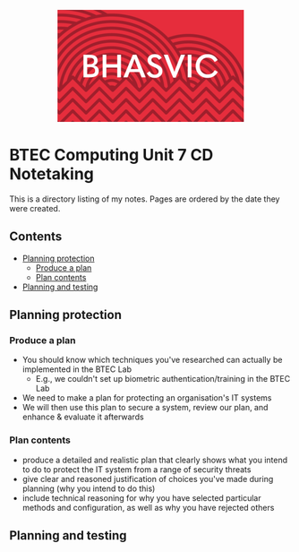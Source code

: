 <p align="center">
  <img src="https://github.com/davwheat-bhasvic/common-assets/blob/main/images/bhasvic/bhasvic-rect-hills-text-small.png?raw=true">
</p>

# BTEC Computing Unit 7 CD Notetaking <!-- omit in toc -->

This is a directory listing of my notes. Pages are ordered by the date they were created.

## Contents <!-- omit in toc -->

- [Planning protection](#planning-protection)
  - [Produce a plan](#produce-a-plan)
  - [Plan contents](#plan-contents)
- [Planning and testing](#planning-and-testing)

## Planning protection

### Produce a plan

- You should know which techniques you've researched can actually be implemented in the BTEC Lab
  - E.g., we couldn't set up biometric authentication/training in the BTEC Lab
- We need to make a plan for protecting an organisation's IT systems
- We will then use this plan to secure a system, review our plan, and enhance & evaluate it afterwards

### Plan contents

- produce a detailed and realistic plan that clearly shows what you intend to do to protect the IT system from a range of security threats
- give clear and reasoned justification of choices you've made during planning (why you intend to do this)
- include technical reasoning for why you have selected particular methods and configuration, as well as why you have rejected others

## Planning and testing
